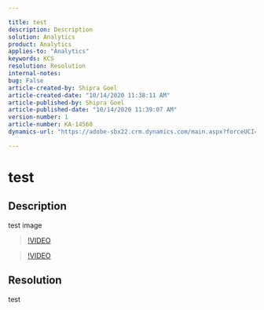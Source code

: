 ```yaml
---

title: test  
description: Description  
solution: Analytics  
product: Analytics  
applies-to: "Analytics"  
keywords: KCS  
resolution: Resolution  
internal-notes:   
bug: False  
article-created-by: Shipra Goel  
article-created-date: "10/14/2020 11:38:11 AM"  
article-published-by: Shipra Goel  
article-published-date: "10/14/2020 11:39:07 AM"  
version-number: 1  
article-number: KA-14560  
dynamics-url: "https://adobe-sbx22.crm.dynamics.com/main.aspx?forceUCI=1&pagetype=entityrecord&etn=knowledgearticle&id=bb9965b8-110e-eb11-a813-000d3a102a06"

---
```


# test

## Description

test image

>[!VIDEO](https://www.youtube.com/embed/se9DDAwwGQY)




>[!VIDEO](https://video.tv.adobe.com/v/18696?quality=9&learn=on)

## Resolution

test
